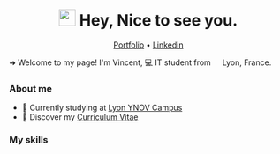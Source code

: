 <h1 align="center"><img src="https://emojis.slackmojis.com/emojis/images/1531849430/4246/blob-sunglasses.gif?1531849430" width="30"/> Hey, Nice to see you.</h1>

<p align="center">
  <a href="#">Portfolio</a> •
  <a href="https://www.linkedin.com/in/vincentmagnien">Linkedin</a>
</p>
 
<p>➜ Welcome to my page!  I'm Vincent, 💻 IT student from <img src="https://cdn-icons-png.flaticon.com/512/197/197560.png" width="13"/> Lyon, France.</p>

### About me

* 💼 Currently studying at [Lyon YNOV Campus](https://www.ynov.com) <br/>
* 🔖 Discover my [Curriculum Vitae](#)<br/>

### My skills

<p align="center">

</p>
